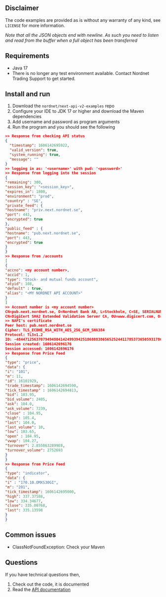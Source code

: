 ## Disclaimer

The code examples are provided as is without any warranty of any kind, see `LICENSE` for more information.

_Note that all the JSON objects end with newline. As such you need to listen and read from the buffer when a full object
has been transferred_

## Requirements

* Java 17
* There is no longer any test environment available. Contact Nordnet Trading Support to get started.

## Install and run

1. Download the `nordnet/next-api-v2-examples` repo
2. Configure your IDE to JDK 17 or higher and download the Maven dependencies
3. Add username and password as program arguments
4. Run the program and you should see the following

```json
>> Response from checking API status
{
  "timestamp": 1606142695922,
  "valid_version": true,
  "system_running": true,
  "message": ""
}
>> logging in as: '<username>' with pwd: '<password>'
>> Response from logging into the session
{
"remaining": 300,
"session_key": "<session_key>",
"expires_in": 1800,
"environment": "prod",
"country" : "SE",
"private_feed": {
"hostname": "priv.next.nordnet.se",
"port": 443,
"encrypted": true
},
"public_feed" : {
"hostname": "pub.next.nordnet.se",
"port": 443,
"encrypted": true
}
}
>> Response from /accounts
[
{
"accno": <my account number>,
"accid": 1,
"type": "Stock- and mutual funds account",
"atyid": 108,
"default" : true,
"alias": "<MY NORDNET API ACCOUNT>"
}
]
>> Account number is <my account number>
CN=pub.next.nordnet.se, O=Nordnet Bank AB, L=Stockholm, C=SE, SERIALNUMBER=516406-0021, OID.1.3.6.1.4.1.311.60.2.1.3=SE, OID.2.5.4.15=Private Organization
CN=DigiCert SHA2 Extended Validation Server CA, OU=www.digicert.com, O=DigiCert Inc, C=US
>> NAPI's certificate
Peer host: pub.next.nordnet.se
Cipher: TLS_ECDHE_RSA_WITH_AES_256_GCM_SHA384
Protocol: TLSv1.2
ID: -48447125637079494804142499394251868883865652524411785373650593178669629361431
Session created: 1606142696176
Session accessed: 1606142696176
>> Response from Price Feed
{
"type": "price",
"data": {
"i": "101",
"m": 11,
"id": 16101929,
"trade_timestamp": 1606142694590,
"tick_timestamp" : 1606142694813,
"bid": 103.95,
"bid_volume": 2405,
"ask": 104.0,
"ask_volume": 7239,
"close" : 104.95,
"high": 105.4,
"last": 104.0,
"last_volume": 10,
"low": 103.65,
"open" : 104.95,
"vwap": 104.27,
"turnover": 2.8558632899E8,
"turnover_volume": 2752693
}
}
>> Response from Price Feed
{
"type": "indicator",
"data": {
"i" : "170.10.OMXS30GI",
"m": "201",
"tick_timestamp": 1606142695000,
"high": 337.37588,
"low": 334.34677,
"close": 335.00768,
"last": 335.13598
}
}
```

## Common issues

* ClassNotFoundException: Check your Maven

## Questions

If you have technical questions then,

1. Check out the code, it is documented
2. Read the [API documentation](https://www.nordnet.se/externalapi/docs)
